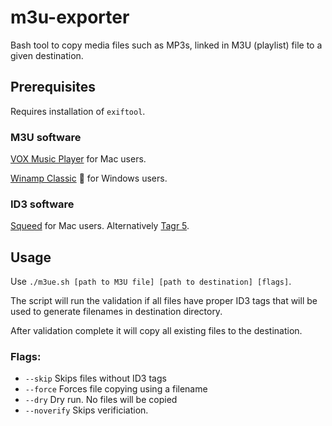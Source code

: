 # m3u-exporter
Bash tool to copy media files such as MP3s, linked in M3U (playlist) file to a given destination.

## Prerequisites

Requires installation of `exiftool`.

### M3U software

[VOX Music Player](https://vox.rocks/) for Mac users.

[Winamp Classic](https://www.winamp.com/downloads/) 🤭 for Windows users. 

### ID3 software

[Squeed](https://krizzli.xyz/squeed) for Mac users. Alternatively [Tagr 5](https://apps.apple.com/us/app/tagr-5/id1450308734).

## Usage
Use `./m3ue.sh [path to M3U file] [path to destination] [flags]`.

The script will run the validation if all files have proper ID3 tags that will be used to generate filenames in destination directory.

After validation complete it will copy all existing files to the destination.

### Flags:
 * `--skip` Skips files without ID3 tags
 * `--force` Forces file copying using a filename
 * `--dry` Dry run. No files will be copied
 * `--noverify` Skips verificiation.
